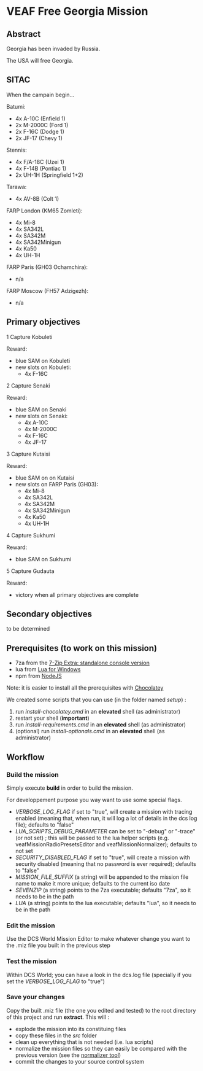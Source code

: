 # VEAF Free Georgia Mission

## Abstract

Georgia has been invaded by Russia.

The USA will free Georgia.

## SITAC

When the campain begin...

Batumi:
- 4x A-10C (Enfield 1)
- 2x M-2000C (Ford 1)
- 2x F-16C (Dodge 1)
- 2x JF-17 (Chevy 1)

Stennis:
- 4x F/A-18C (Uzei 1)
- 4x F-14B (Pontiac 1)
- 2x UH-1H (Springfield 1+2)

Tarawa:
- 4x AV-8B (Colt 1)

FARP London (KM65 Zomleti):
- 4x Mi-8
- 4x SA342L
- 4x SA342M
- 4x SA342Minigun
- 4x Ka50
- 4x UH-1H

FARP Paris (GH03 Ochamchira):
- n/a

FARP Moscow (FH57 Adzigezh):
- n/a

Primary objectives
------------------

1 Capture Kobuleti

Reward: 
- blue SAM on Kobuleti
- new slots on Kobuleti:
  - 4x F-16C

2 Capture Senaki

Reward:
- blue SAM on Senaki
- new slots on Senaki:
  - 4x A-10C
  - 4x M-2000C
  - 4x F-16C
  - 4x JF-17

3 Capture Kutaisi

Reward:
- blue SAM on on Kutaisi
- new slots on FARP Paris (GH03):
  - 4x Mi-8
  - 4x SA342L
  - 4x SA342M
  - 4x SA342Minigun
  - 4x Ka50
  - 4x UH-1H

4 Capture Sukhumi

Reward:
- blue SAM on Sukhumi

5 Capture Gudauta

Reward:
- victory when all primary objectives are complete

Secondary objectives
--------------------

to be determined

## Prerequisites (to work on this mission)

* 7za from the [7-Zip Extra: standalone console version](https://www.7-zip.org/a/7z1900-extra.7z)
* lua from [Lua for Windows](https://github.com/rjpcomputing/luaforwindows)
* npm from [NodeJS](https://nodejs.org/en/)

Note: it is easier to install all the prerequisites with [Chocolatey](https://chocolatey.org)

We created some scripts that you can use (in the folder named *setup*) :
1. run *install-chocolatey.cmd* in an **elevated** shell (as administrator)
2. restart your shell (**important**)
3. run *install-requirements.cmd* in an **elevated** shell (as administrator)
4. (optional) run *install-optionals.cmd* in an **elevated** shell (as administrator)

## Workflow

### Build the mission

Simply execute **build** in order to build the mission.

For developpement purpose you way want to use some special flags.

* *VERBOSE_LOG_FLAG* if set to "true", will create a mission with tracing enabled (meaning that, when run, it will log a lot of details in the dcs log file); defaults to "false"
* *LUA_SCRIPTS_DEBUG_PARAMETER* can be set to "-debug" or "-trace" (or not set) ; this will be passed to the lua helper scripts (e.g. veafMissionRadioPresetsEditor and veafMissionNormalizer); defaults to not set
* *SECURITY_DISABLED_FLAG* if set to "true", will create a mission with security disabled (meaning that no password is ever required); defaults to "false"
* *MISSION_FILE_SUFFIX* (a string) will be appended to the mission file name to make it more unique; defaults to the current iso date
* *SEVENZIP* (a string) points to the 7za executable; defaults "7za", so it needs to be in the path
* *LUA* (a string) points to the lua executable; defaults "lua", so it needs to be in the path

### Edit the mission

Use the DCS World Mission Editor to make whatever change you want to the .miz file you built in the previous step

### Test the mission

Within DCS World; you can have a look in the dcs.log file (specially if you set the *VERBOSE_LOG_FLAG* to "true")

### Save your changes

Copy the built .miz file (the one you edited and tested) to the root directory of this project and run **extract**.
This will :

* explode the mission into its constituing files
* copy these files in the *src* folder
* clean up everything that is not needed (i.e. lua scripts)
* normalize the mission files so they can easily be compared with the previous version (see the [normalizer tool](https://github.com/VEAF/VEAF-Mission-Creation-Tools/tree/master/mission-editor-tools/normalizer))
* commit the changes to your source control system
